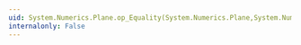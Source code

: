 ```yaml
---
uid: System.Numerics.Plane.op_Equality(System.Numerics.Plane,System.Numerics.Plane)
internalonly: False
---
```

